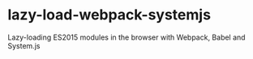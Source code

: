 # lazy-load-webpack-systemjs
Lazy-loading ES2015 modules in the browser with Webpack, Babel and System.js
